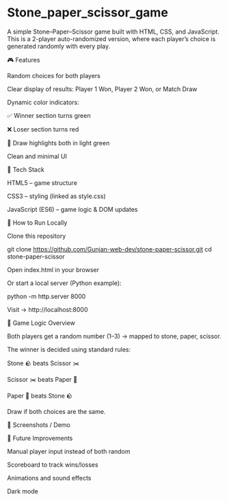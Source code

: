# Stone_paper_scissor_game

A simple Stone–Paper–Scissor game built with HTML, CSS, and JavaScript. This is a 2-player auto-randomized version, where each player’s choice is generated randomly with every play.

🎮 Features

Random choices for both players

Clear display of results: Player 1 Won, Player 2 Won, or Match Draw

Dynamic color indicators:

✅ Winner section turns green

❌ Loser section turns red

🤝 Draw highlights both in light green

Clean and minimal UI

🧰 Tech Stack

HTML5 – game structure

CSS3 – styling (linked as style.css)

JavaScript (ES6) – game logic & DOM updates

🚀 How to Run Locally

Clone this repository

git clone https://github.com/Gunjan-web-dev/stone-paper-scissor.git
cd stone-paper-scissor


Open index.html in your browser

Or start a local server (Python example):

python -m http.server 8000


Visit → http://localhost:8000

🧠 Game Logic Overview

Both players get a random number (1–3) → mapped to stone, paper, scissor.

The winner is decided using standard rules:

Stone 🪨 beats Scissor ✂️

Scissor ✂️ beats Paper 📄

Paper 📄 beats Stone 🪨

Draw if both choices are the same.

📸 Screenshots / Demo


📌 Future Improvements

Manual player input instead of both random

Scoreboard to track wins/losses

Animations and sound effects

Dark mode
